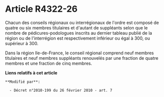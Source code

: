 # Article R4322-26

Chacun des conseils régionaux ou interrégionaux de l'ordre est composé de quatre ou six membres titulaires et d'autant de
suppléants selon que le nombre de pédicures-podologues inscrits au dernier tableau publié de la région ou de l'interrégion
est respectivement inférieur ou égal à 300, ou supérieur à 300.

Dans la région Ile-de-France, le conseil régional comprend neuf membres titulaires et neuf membres suppléants renouvelés par
une fraction de quatre membres et une fraction de cinq membres.

**Liens relatifs à cet article**

	**Modifié par**:

	  - Décret n°2010-199 du 26 février 2010 - art. 7
